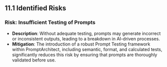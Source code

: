 ## 11.1 Identified Risks

### Risk: Insufficient Testing of Prompts

- **Description**: Without adequate testing, prompts may generate incorrect or inconsistent outputs, leading to a breakdown in AI-driven processes.
- **Mitigation**: The introduction of a robust Prompt Testing framework within PromptArchitect, including semantic, format, and calculated tests, significantly reduces this risk by ensuring that prompts are thoroughly validated before use.
